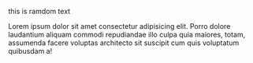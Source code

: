 this is ramdom text

  Lorem ipsum dolor sit amet consectetur adipisicing elit. Porro dolore laudantium aliquam commodi repudiandae illo culpa quia maiores, totam, assumenda facere voluptas architecto sit suscipit cum quis voluptatum quibusdam a!

